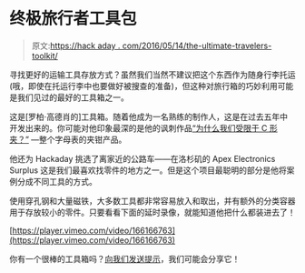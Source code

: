 # 终极旅行者工具包

> 原文:[https://hack aday . com/2016/05/14/the-ultimate-travelers-toolkit/](https://hackaday.com/2016/05/14/the-ultimate-travelers-toolkit/)

寻找更好的运输工具存放方式？虽然我们当然不建议把这个东西作为随身行李托运(哦，即使在托运行李中也要做好被搜查的准备)，但这种对旅行箱的巧妙利用可能是我们见过的最好的工具箱之一。

这是[罗柏·高德肖的]工具箱。随着他成为一名熟练的制作人，这是在过去五年中开发出来的。你可能对他印象最深的是他的讽刺作品[“为什么我们受限于 C 形夹？”](http://hackaday.com/2014/08/24/why-are-we-limited-to-just-c-clamps/) —整个字母表的夹钳产品。

他还为 Hackaday 挑选了离家近的公路车——在洛杉矶的 Apex Electronics Surplus 这是我们最喜欢找零件的地方之一。但是这个项目最聪明的部分是他将案例分成不同工具的方式。

使用穿孔钢和大量磁铁，大多数工具都非常容易放入和取出，并有额外的分类容器用于存放较小的零件。只要看看下面的延时录像，就能知道他把什么都装进去了！

[https://player.vimeo.com/video/166166763](https://player.vimeo.com/video/166166763)

你有一个很棒的工具箱吗？[向我们发送提示](http://hackaday.com/submit-a-tip/)，我们可能会分享它！